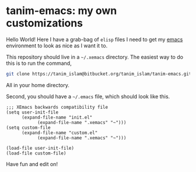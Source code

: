 # tanim-emacs: my own customizations

Hello World! Here I have a grab-bag of `elisp` files I need to get my [emacs](https://www.emacs.org) environment to look as nice as I want it to.

This repository should live in a `~/.xemacs` directory. The easiest way to do this is to run the command,
```bash
git clone https://tanim_islam@bitbucket.org/tanim_islam/tanim-emacs.git .xemacs
```
All in your home directory.

Second, you should have a `~/.emacs` file, which should look like this.
```elisp
;;; XEmacs backwards compatibility file
(setq user-init-file
      (expand-file-name "init.el"
			(expand-file-name ".xemacs" "~")))
(setq custom-file
      (expand-file-name "custom.el"
			(expand-file-name ".xemacs" "~")))

(load-file user-init-file)
(load-file custom-file)
```
Have fun and edit on!

